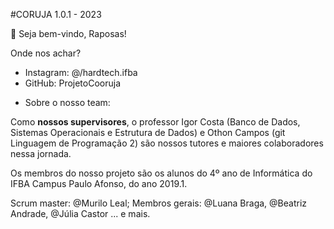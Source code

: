 #CORUJA 1.0.1 - 2023

<aside>
👋 Seja bem-vindo, Raposas!

Onde nos achar?

- Instagram: @/hardtech.ifba
- GitHub: ProjetoCooruja
</aside>

 - Sobre o nosso team:

Como **nossos supervisores**, o professor Igor Costa (Banco de Dados, Sistemas Operacionais e Estrutura de Dados) e Othon Campos (git Linguagem de Programação 2) são nossos tutores e maiores colaboradores nessa jornada.

Os membros do nosso projeto são os alunos do 4º ano de Informática do IFBA Campus Paulo Afonso, do ano 2019.1.

Scrum master: @Murilo Leal; Membros gerais: @Luana Braga, @Beatriz Andrade, @Júlia Castor ... e mais. 

